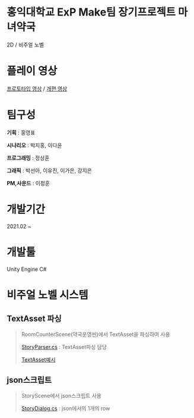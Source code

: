 # 홍익대학교 ExP Make팀 장기프로젝트 마녀약국
2D / 비주얼 노벨

# 플레이 영상
[프로토타입 영상](https://youtu.be/kmRkHworuqY) / [개편 영상](https://youtu.be/M3QtoRzKKFU)

# 팀구성 
**기획** : 홍영표
 
**시나리오** : 박지홍, 이다윤
 
**프로그래밍** : 정상훈

**그래픽** : 박선아, 이유진, 이가은, 강지은
 
**PM,사운드** : 이정훈

# 개발기간
2021.02 ~

# 개발툴
Unity Engine
C#

# 비주얼 노벨 시스템
## TextAsset 파싱
> RoomCounterScene(약국운영씬)에서 TextAsset을 파싱하여 사용
> 
> [StoryParser.cs](https://github.com/Jeong-Sanghun/SecuredProjects/blob/be61e1961af072c9571a38ae766cf3670039b36a/%EB%A7%88%EB%85%80%EC%95%BD%EA%B5%AD%20%ED%94%84%EB%A1%9C%EC%A0%9D%ED%8A%B8/Scripts/ClassScript/StoryClass/StoryParser.cs) : TextAsset파싱 담당
> 
> [TextAsset예시](https://github.com/Jeong-Sanghun/SecuredProjects/blob/be61e1961af072c9571a38ae766cf3670039b36a/%EB%A7%88%EB%85%80%EC%95%BD%EA%B5%AD%20%ED%94%84%EB%A1%9C%EC%A0%9D%ED%8A%B8/JsonData/Korean/VisitorStoryBundle/Random/RuinCity/2/0.txt)

## json스크립트
>  StoryScene에서 json스크립트 사용
>  
> [StoryDialog.cs](https://github.com/Jeong-Sanghun/SecuredProjects/blob/be61e1961af072c9571a38ae766cf3670039b36a/%EB%A7%88%EB%85%80%EC%95%BD%EA%B5%AD%20%ED%94%84%EB%A1%9C%EC%A0%9D%ED%8A%B8/Scripts/ClassScript/StoryClass/StoryDialog.cs) : json에서의 1개의 row
